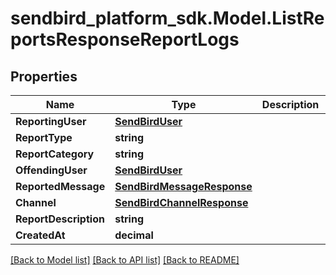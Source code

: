 
# sendbird_platform_sdk.Model.ListReportsResponseReportLogs

## Properties

Name | Type | Description | Notes
------------ | ------------- | ------------- | -------------
**ReportingUser** | [**SendBirdUser**](SendBirdUser.md) |  | [optional] 
**ReportType** | **string** |  | [optional] 
**ReportCategory** | **string** |  | [optional] 
**OffendingUser** | [**SendBirdUser**](SendBirdUser.md) |  | [optional] 
**ReportedMessage** | [**SendBirdMessageResponse**](SendBirdMessageResponse.md) |  | [optional] 
**Channel** | [**SendBirdChannelResponse**](SendBirdChannelResponse.md) |  | [optional] 
**ReportDescription** | **string** |  | [optional] 
**CreatedAt** | **decimal** |  | [optional] 

[[Back to Model list]](../README.md#documentation-for-models)
[[Back to API list]](../README.md#documentation-for-api-endpoints)
[[Back to README]](../README.md)

